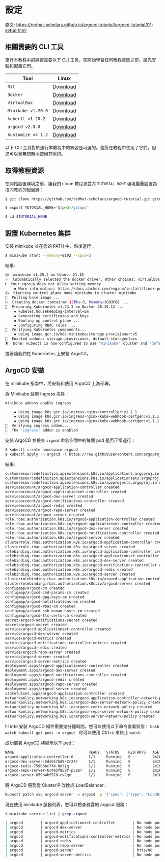 # 設定

原文: https://redhat-scholars.github.io/argocd-tutorial/argocd-tutorial/01-setup.html

## 相關需要的 CLI 工具

運行本教程中的練習需要以下 CLI 工具。在開始學習任何教程章節之前，請先安裝和配置它們。

| Tool        | Linux                          |
| ----------- | ------------------------------------ |
| `Git`             | [Download](https://git-scm.com/download/linux)  |
| `Docker`          | [Download](https://git-scm.com/download/linux)  |
| `VirtualBox`      | [Download](https://www.virtualbox.org/wiki/Linux_Downloads)  |
| `Minikube v1.20.0`| [Download](https://github.com/kubernetes/minikube/releases/download/v1.20.0/minikube-linux-amd64)  |
| `kubectl v1.20.2` | [Download](https://storage.googleapis.com/kubernetes-release/release/v1.20.2/bin/linux/amd64/kubectl)  |
| `argocd v2.0.0`   | [Download](https://github.com/argoproj/argo-cd/releases/download/v2.0.0/argocd-linux-amd64)  |
| `kustomize v4.1.2`| [Download](https://github.com/kubernetes-sigs/kustomize/releases/download/kustomize%2Fv4.1.2/kustomize_v4.1.2_linux_amd64.tar.gz)  |

以下 CLI 工具對於運行本教程中的練習是可選的。儘管在教程中使用了它們，但您可以毫無問題地使用其他的。

## 取得教程資源

在開始設置環境之前，讓我們 clone 教程源並將 `TUTORIAL_HOME` 環境變量設置為指向教程的根目錄：

```bash
$ git clone https://github.com/redhat-scholars/argocd-tutorial.git gitops

$ export TUTORIAL_HOME="$(pwd)/gitops"

$ cd $TUTORIAL_HOME
```

## 設置 Kubernetes 集群

安裝 minikube 並在您的 PATH 中，然後運行：

```bash
$ minikube start --memory=8192 --cpus=3
```

結果:

```bash
😄  minikube v1.25.2 on Ubuntu 21.10
✨  Automatically selected the docker driver. Other choices: virtualbox, ssh
❗  Your cgroup does not allow setting memory.
    ▪ More information: https://docs.docker.com/engine/install/linux-postinstall/#your-kernel-does-not-support-cgroup-swap-limit-capabilities
👍  Starting control plane node minikube in cluster minikube
🚜  Pulling base image ...
🔥  Creating docker container (CPUs=3, Memory=8192MB) ...
🐳  Preparing Kubernetes v1.23.3 on Docker 20.10.12 ...
    ▪ kubelet.housekeeping-interval=5m
    ▪ Generating certificates and keys ...
    ▪ Booting up control plane ...
    ▪ Configuring RBAC rules ...
🔎  Verifying Kubernetes components...
    ▪ Using image gcr.io/k8s-minikube/storage-provisioner:v5
🌟  Enabled addons: storage-provisioner, default-storageclass
🏄  Done! kubectl is now configured to use "minikube" cluster and "default" namespace by default
```

接著讓我們在 Kubernetes 上安裝 ArgoCD。

## ArgoCD 安裝

在 minikube 指南中，將安裝和使用 ArgoCD 上游部署。

為 Minikube 啟用 Ingress 插件：

```bash
minikube addons enable ingress

    ▪ Using image k8s.gcr.io/ingress-nginx/controller:v1.1.1
    ▪ Using image k8s.gcr.io/ingress-nginx/kube-webhook-certgen:v1.1.1
    ▪ Using image k8s.gcr.io/ingress-nginx/kube-webhook-certgen:v1.1.1
🔎  Verifying ingress addon...
🌟  The 'ingress' addon is enabled
```

安裝 ArgoCD 並檢查 `argocd` 命名空間中的每個 pod 是否正常運行：

```bash
$ kubectl create namespace argocd
$ kubectl apply -n argocd -f https://raw.githubusercontent.com/argoproj/argo-cd/stable/manifests/install.yaml
```

結果:

```bash
customresourcedefinition.apiextensions.k8s.io/applications.argoproj.io created
customresourcedefinition.apiextensions.k8s.io/applicationsets.argoproj.io created
customresourcedefinition.apiextensions.k8s.io/appprojects.argoproj.io created
serviceaccount/argocd-application-controller created
serviceaccount/argocd-applicationset-controller created
serviceaccount/argocd-dex-server created
serviceaccount/argocd-notifications-controller created
serviceaccount/argocd-redis created
serviceaccount/argocd-repo-server created
serviceaccount/argocd-server created
role.rbac.authorization.k8s.io/argocd-application-controller created
role.rbac.authorization.k8s.io/argocd-applicationset-controller created
role.rbac.authorization.k8s.io/argocd-dex-server created
role.rbac.authorization.k8s.io/argocd-notifications-controller created
role.rbac.authorization.k8s.io/argocd-server created
clusterrole.rbac.authorization.k8s.io/argocd-application-controller created
clusterrole.rbac.authorization.k8s.io/argocd-server created
rolebinding.rbac.authorization.k8s.io/argocd-application-controller created
rolebinding.rbac.authorization.k8s.io/argocd-applicationset-controller created
rolebinding.rbac.authorization.k8s.io/argocd-dex-server created
rolebinding.rbac.authorization.k8s.io/argocd-notifications-controller created
rolebinding.rbac.authorization.k8s.io/argocd-redis created
rolebinding.rbac.authorization.k8s.io/argocd-server created
clusterrolebinding.rbac.authorization.k8s.io/argocd-application-controller created
clusterrolebinding.rbac.authorization.k8s.io/argocd-server created
configmap/argocd-cm created
configmap/argocd-cmd-params-cm created
configmap/argocd-gpg-keys-cm created
configmap/argocd-notifications-cm created
configmap/argocd-rbac-cm created
configmap/argocd-ssh-known-hosts-cm created
configmap/argocd-tls-certs-cm created
secret/argocd-notifications-secret created
secret/argocd-secret created
service/argocd-applicationset-controller created
service/argocd-dex-server created
service/argocd-metrics created
service/argocd-notifications-controller-metrics created
service/argocd-redis created
service/argocd-repo-server created
service/argocd-server created
service/argocd-server-metrics created
deployment.apps/argocd-applicationset-controller created
deployment.apps/argocd-dex-server created
deployment.apps/argocd-notifications-controller created
deployment.apps/argocd-redis created
deployment.apps/argocd-repo-server created
deployment.apps/argocd-server created
statefulset.apps/argocd-application-controller created
networkpolicy.networking.k8s.io/argocd-application-controller-network-policy created
networkpolicy.networking.k8s.io/argocd-dex-server-network-policy created
networkpolicy.networking.k8s.io/argocd-redis-network-policy created
networkpolicy.networking.k8s.io/argocd-repo-server-network-policy created
networkpolicy.networking.k8s.io/argocd-server-network-policy created
```

!!! info
    安裝 ArgoCD 組件需要幾分鐘時間，您可以使用以下命令查看狀態：
    ```bash
    watch kubectl get pods -n argocd
    ```
    你可以使用 Ctrl+c 來終止 `watch`

成功部署 ArgoCD 將顯示以下 pod：

```bash
NAME                                  READY   STATUS    RESTARTS   AGE
argocd-application-controller-0       1/1     Running   0          2m18s
argocd-dex-server-5dd657bd9-2r24r     1/1     Running   0          2m19s
argocd-redis-759b6bc7f4-bnljg         1/1     Running   0          2m19s
argocd-repo-server-6c495f858f-p5267   1/1     Running   0          2m18s
argocd-server-859b4b5578-cv2qx        1/1     Running   0          2m18s
```

將 ArgoCD 服務從 ClusterIP 改換成 LoadBalancer：

```bash
kubectl patch svc argocd-server -n argocd -p '{"spec": {"type": "LoadBalancer"}}'
```

現在使用 minikube 服務列表，您可以檢查暴露的 argocd 服務：

```bash
$ minikube service list | grep argocd

| argocd        | argocd-applicationset-controller        | No node port |
| argocd        | argocd-dex-server                       | No node port |
| argocd        | argocd-metrics                          | No node port |
| argocd        | argocd-notifications-controller-metrics | No node port |
| argocd        | argocd-redis                            | No node port |
| argocd        | argocd-repo-server                      | No node port |
| argocd        | argocd-server                           | http/80      | http://192.168.49.2:30990 |
| argocd        | argocd-server-metrics                   | No node port |
```

